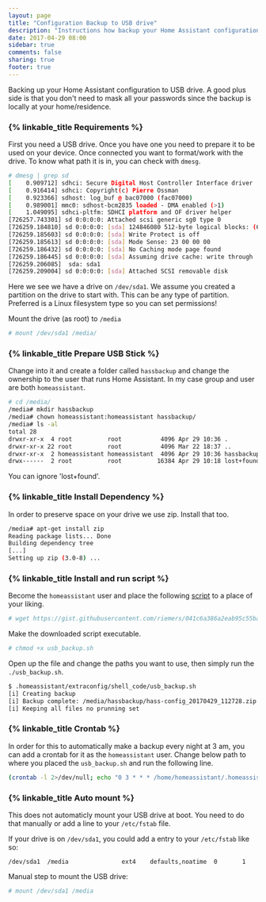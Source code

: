 ```yaml
---
layout: page
title: "Configuration Backup to USB drive"
description: "Instructions how backup your Home Assistant configuration to USB drive"
date: 2017-04-29 08:00
sidebar: true
comments: false
sharing: true
footer: true
---
```


Backing up your Home Assistant configuration to USB drive. A good plus side is that you don't need to mask all your passwords since the backup is locally at your home/residence.

### {% linkable_title Requirements %}
First you need a USB drive. Once you have one you need to prepare it to be used on your device. 
Once connected you want to format/work with the drive. To know what path it is in, you can check with `dmesg`. 

```bash
# dmesg | grep sd
[    0.909712] sdhci: Secure Digital Host Controller Interface driver
[    0.916414] sdhci: Copyright(c) Pierre Ossman
[    0.923366] sdhost: log_buf @ bac07000 (fac07000)
[    0.989001] mmc0: sdhost-bcm2835 loaded - DMA enabled (>1)
[    1.049095] sdhci-pltfm: SDHCI platform and OF driver helper
[726257.743301] sd 0:0:0:0: Attached scsi generic sg0 type 0
[726259.184810] sd 0:0:0:0: [sda] 124846080 512-byte logical blocks: (63.9 GB/59.5 GiB)
[726259.185603] sd 0:0:0:0: [sda] Write Protect is off
[726259.185613] sd 0:0:0:0: [sda] Mode Sense: 23 00 00 00
[726259.186432] sd 0:0:0:0: [sda] No Caching mode page found
[726259.186445] sd 0:0:0:0: [sda] Assuming drive cache: write through
[726259.206085]  sda: sda1
[726259.209004] sd 0:0:0:0: [sda] Attached SCSI removable disk
```

Here we see we have a drive on `/dev/sda1`. We assume you created a partition on the drive to start with. This can be any type of partition. Preferred is a Linux filesystem type so you can set permissions!

Mount the drive (as root) to `/media`

```bash
# mount /dev/sda1 /media/
```

### {% linkable_title Prepare USB Stick %}
Change into it and create a folder called `hassbackup` and change the ownership to the user that runs Home Assistant. In my case group and user are both `homeassistant`.

```bash
# cd /media/
/media# mkdir hassbackup
/media# chown homeassistant:homeassistant hassbackup/
/media# ls -al
total 28
drwxr-xr-x  4 root          root           4096 Apr 29 10:36 .
drwxr-xr-x 22 root          root           4096 Mar 22 18:37 ..
drwxr-xr-x  2 homeassistant homeassistant  4096 Apr 29 10:36 hassbackup
drwx------  2 root          root          16384 Apr 29 10:18 lost+found
```
You can ignore 'lost+found'.

### {% linkable_title Install Dependency %}

In order to preserve space on your drive we use zip. Install that too.

```bash
/media# apt-get install zip
Reading package lists... Done
Building dependency tree
[...]
Setting up zip (3.0-8) ...
```

### {% linkable_title Install and run script %}

Become the `homeassistant` user and place the following [script](https://gist.github.com/riemers/041c6a386a2eab95c55ba3ccaa10e7b0) to a place of your liking.

```bash
# wget https://gist.githubusercontent.com/riemers/041c6a386a2eab95c55ba3ccaa10e7b0/raw/86727d4e72e9757da4f68f1c9d784720e72d0e99/usb_backup.sh
```

Make the downloaded script executable.

```bash
# chmod +x usb_backup.sh
```

Open up the file and change the paths you want to use, then simply run the `./usb_backup.sh`.

```bash
$ .homeassistant/extraconfig/shell_code/usb_backup.sh
[i] Creating backup
[i] Backup complete: /media/hassbackup/hass-config_20170429_112728.zip
[i] Keeping all files no prunning set
```

### {% linkable_title Crontab %}
In order for this to automatically make a backup every night at 3 am, you can add a crontab for it as the `homeassistant` user.
Change below path to where you placed the `usb_backup.sh` and run the following line.

```bash
(crontab -l 2>/dev/null; echo "0 3 * * * /home/homeassistant/.homeassistant/extraconfig/shell_code/usb_backup.sh") | crontab -
```

### {% linkable_title Auto mount %}

This does not automaticly mount your USB drive at boot. You need to do that manually or add a line to your `/etc/fstab` file.

If your drive is on `/dev/sda1`, you could add a entry to your `/etc/fstab` like so:

```text
/dev/sda1  /media               ext4    defaults,noatime  0       1
```

Manual step to mount the USB drive: 

```bash
# mount /dev/sda1 /media
```
